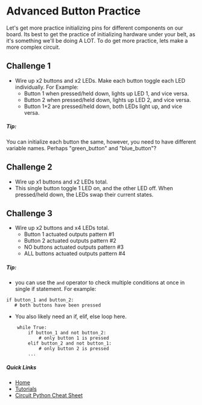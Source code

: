 # Advanced Button Practice

Let's get more practice initializing pins for different components on our board. Its best to get the practice of initializing hardware under your belt, as it's something we'll be doing A LOT. To do get more practice, lets make a more complex circuit. 

## Challenge 1
* Wire up x2 buttons and x2 LEDs. Make each button toggle each LED individually. For Example: 
    * Button 1 when pressed/held down, lights up LED 1, and vice versa. 
    * Button 2 when pressed/held down, lights up LED 2, and vice versa.
    * Button 1+2 are pressed/held down, both LEDs light up, and vice versa. 
##### Tip:
You can initialize each button the same, however, you need to have different variable names. Perhaps "green_button" and "blue_button"? 

## Challenge 2
* Wire up x1 buttons and x2 LEDs total. 
* This single button toggle 1 LED on, and the other LED off. When pressed/held down, the LEDs swap their current states. 

## Challenge 3
* Wire up x2 buttons and x4 LEDs total.
    * Button 1 actuated outputs pattern #1
    * Button 2 actuated outputs pattern #2
    * NO buttons actuated outputs pattern #3
    * ALL buttons actuated outputs pattern #4

##### Tip:
* you can use the `and` operator to check multiple conditions at once in single if statement. For example:
```
if button_1 and button_2: 
   # both buttons have been pressed 
```
* You also likely need an if, elif, else loop here.
```
    while True:
        if button_1 and not button_2:
            # only button 1 is pressed
        elif button_2 and not button_1:
            # only button 2 is pressed
        ...
```

##### Quick Links
* [Home](README.md)
* [Tutorials](learning_modules/tutorials_list.md)
* [Circuit Python Cheat Sheet](learning_modules/circuit_python_cheatsheet.md)